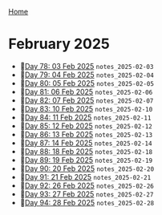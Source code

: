 [Home](../../main.md)

# February 2025



- 📝[Day 78: 03 Feb 2025](./02/notes_2025-02-03.md) `notes_2025-02-03`
- 📝[Day 79: 04 Feb 2025](./02/notes_2025-02-04.md) `notes_2025-02-04`
- 📝[Day 80: 05 Feb 2025](./02/notes_2025-02-05.md) `notes_2025-02-05`
- 📝[Day 81: 06 Feb 2025](./02/notes_2025-02-06.md) `notes_2025-02-06`
- 📝[Day 82: 07 Feb 2025](./02/notes_2025-02-07.md) `notes_2025-02-07`
- 📝[Day 83: 10 Feb 2025](./02/notes_2025-02-10.md) `notes_2025-02-10`
- 📝[Day 84: 11 Feb 2025](./02/notes_2025-02-11.md) `notes_2025-02-11`
- 📝[Day 85: 12 Feb 2025](./02/notes_2025-02-12.md) `notes_2025-02-12`
- 📝[Day 86: 13 Feb 2025](./02/notes_2025-02-13.md) `notes_2025-02-13`
- 📝[Day 87: 14 Feb 2025](./02/notes_2025-02-14.md) `notes_2025-02-14`
- 📝[Day 88: 18 Feb 2025](./02/notes_2025-02-18.md) `notes_2025-02-18`
- 📝[Day 89: 19 Feb 2025](./02/notes_2025-02-19.md) `notes_2025-02-19`
- 📝[Day 90: 20 Feb 2025](./02/notes_2025-02-20.md) `notes_2025-02-20`
- 📝[Day 91: 21 Feb 2025](./02/notes_2025-02-21.md) `notes_2025-02-21`
- 📝[Day 92: 26 Feb 2025](./02/notes_2025-02-26.md) `notes_2025-02-26`
- 📝[Day 93: 27 Feb 2025](./02/notes_2025-02-27.md) `notes_2025-02-27`
- 📝[Day 94: 28 Feb 2025](./02/notes_2025-02-28.md) `notes_2025-02-28`
